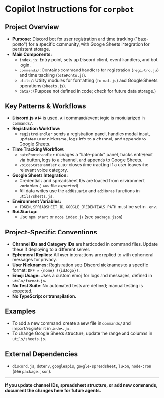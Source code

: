 # Copilot Instructions for `corpbot`

## Project Overview
- **Purpose:** Discord bot for user registration and time tracking ("bate-ponto") for a specific community, with Google Sheets integration for persistent storage.
- **Main Components:**
  - `index.js`: Entry point, sets up Discord client, event handlers, and bot login.
  - `commands/`: Contains command handlers for registration (`registro.js`) and time tracking (`batePonto.js`).
  - `utils/`: Utility modules for formatting (`format.js`) and Google Sheets operations (`sheets.js`).
  - `data/`: (Purpose not defined in code; check for future data storage.)

## Key Patterns & Workflows
- **Discord.js v14** is used. All command/event logic is modularized in `commands/`.
- **Registration Workflow:**
  - `registroHandler` sends a registration panel, handles modal input, updates user nickname, logs info to a channel, and appends to Google Sheets.
- **Time Tracking Workflow:**
  - `batePontoHandler` manages a "bate-ponto" panel, tracks entry/exit via button, logs to a channel, and appends to Google Sheets.
  - `voiceStateHandler` auto-closes time tracking if a user leaves the relevant voice category.
- **Google Sheets Integration:**
  - Credentials and spreadsheet IDs are loaded from environment variables (`.env` file expected).
  - All data writes use the `addUsuario` and `addHoras` functions in `utils/sheets.js`.
- **Environment Variables:**
  - `TOKEN`, `SPREADSHEET_ID`, `GOOGLE_CREDENTIALS_PATH` must be set in `.env`.
- **Bot Startup:**
  - Use `npm start` or `node index.js` (see `package.json`).

## Project-Specific Conventions
- **Channel IDs and Category IDs** are hardcoded in command files. Update these if deploying to a different server.
- **Ephemeral Replies:** All user interactions are replied to with ephemeral messages for privacy.
- **User Nicknames:** Registration sets Discord nicknames to a specific format: `DPF » {nome} ({idJogo})`.
- **Emoji Usage:** Uses a custom emoji for logs and messages, defined in `utils/format.js`.
- **No Test Suite:** No automated tests are defined; manual testing is expected.
- **No TypeScript or transpilation.**

## Examples
- To add a new command, create a new file in `commands/` and import/register it in `index.js`.
- To change Google Sheets structure, update the range and columns in `utils/sheets.js`.

## External Dependencies
- `discord.js`, `dotenv`, `googleapis`, `google-spreadsheet`, `luxon`, `node-cron` (see `package.json`).

---

**If you update channel IDs, spreadsheet structure, or add new commands, document the changes here for future agents.**
